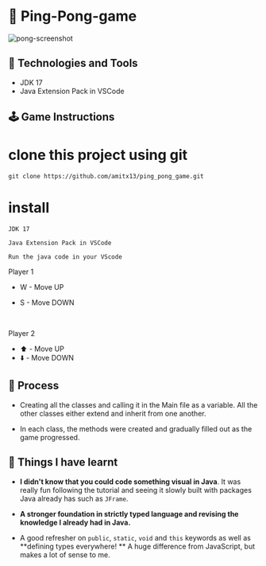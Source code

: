 # 🏓 Ping-Pong-game

![pong-screenshot](https://i.ibb.co/9TRRLcG/pong-screenshot.png)

## 💾 Technologies and Tools

- JDK 17
- Java Extension Pack in VSCode

## 🕹 Game Instructions
# clone this project using git
`git clone https://github.com/amitx13/ping_pong_game.git`
<br>
# install 

`JDK 17`

`Java Extension Pack in VSCode`

`Run the java code in your VScode`

Player 1

- W - Move UP
- S - Move DOWN

  <br />

Player 2

- ⬆️ - Move UP
- ⬇️ - Move DOWN

## 🧱 Process

- Creating all the classes and calling it in the Main file as a variable. All the other classes either extend and inherit from one another.

- In each class, the methods were created and gradually filled out as the game progressed.

## 🎊 Things I have learnt

- **I didn't know that you could code something visual in Java**. It was really fun following the tutorial and seeing it slowly built with packages Java already has such as `JFrame`.

- **A stronger foundation in strictly typed language and revising the knowledge I already had in Java.**

- A good refresher on `public`, `static`, `void` and `this` keywords as well as **defining types everywhere! ** A huge difference from JavaScript, but makes a lot of sense to me.
